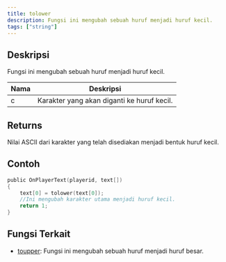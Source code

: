 ```yaml
---
title: tolower
description: Fungsi ini mengubah sebuah huruf menjadi huruf kecil.
tags: ["string"]
---
```


<LowercaseNote />

## Deskripsi

Fungsi ini mengubah sebuah huruf menjadi huruf kecil.

| Nama | Deskripsi                                  |
| ---- | ------------------------------------------ |
| c    | Karakter yang akan diganti ke huruf kecil. |

## Returns

Nilai ASCII dari karakter yang telah disediakan menjadi bentuk huruf kecil.

## Contoh

```c
public OnPlayerText(playerid, text[])
{
    text[0] = tolower(text[0]);
    //Ini mengubah karakter utama menjadi huruf kecil.
    return 1;
}
```

## Fungsi Terkait

- [toupper](toupper): Fungsi ini mengubah sebuah huruf menjadi huruf besar.
